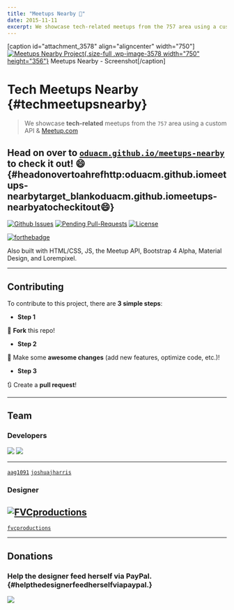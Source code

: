 ```yaml
---
title: "Meetups Nearby 👥"
date: 2015-11-11
excerpt: We showcase tech-related meetups from the 757 area using a custom API & Meetup.com
---
```


\[caption id="attachment\_3578" align="aligncenter"
width="750"\][![Meetups Nearby
Project](https://fvcproductions.files.wordpress.com/2015/12/screenshot.png){.size-full
.wp-image-3578 width="750"
height="356"}](https://fvcproductions.files.wordpress.com/2015/12/screenshot.png)
Meetups Nearby - Screenshot\[/caption\]

Tech Meetups Nearby {#techmeetupsnearby}
===================

> We showcase **tech-related** meetups from the `757` area using a
> custom API & [Meetup.com](https://meetup.com)

Head on over to [`oduacm.github.io/meetups-nearby`](https://oduacm.github.io/meetups-nearby) to check it out! :smile: {#headonovertoahrefhttp:oduacm.github.iomeetups-nearbytarget_blankoduacm.github.iomeetups-nearbyatocheckitout:smile:}
--------------------

[![Github
Issues](https://githubbadges.herokuapp.com/oduacm/meetups-nearby/issues.svg?style=flat-square)](https://github.com/oduacm/meetups-nearby/issues)
[![Pending
Pull-Requests](https://githubbadges.herokuapp.com/oduacm/meetups-nearby/pulls.svg?style=flat-square)](https://github.com/oduacm/meetups-nearby/pulls)
[![License](https://img.shields.io/:license-mit-blue.svg?style=flat-square)](https://badges.mit-license.org)

[![forthebadge](https://forthebadge.com/images/badges/built-with-swag.svg)](https://forthebadge.com)

Also built with HTML/CSS, JS, the Meetup API, Bootstrap 4 Alpha,
Material Design, and Lorempixel.

------------------------------------------------------------------------

Contributing
------------

To contribute to this project, there are **3 simple steps**:

-   **Step 1**

🍴 **Fork** this repo!

-   **Step 2**

🔨 Make some **awesome changes** (add new features, optimize code, etc.)!

-   **Step 3**

🔃 Create a **pull request**!

------------------------------------------------------------------------

Team
----

### Developers

  ![](https://avatars2.githubusercontent.com/u/2312094?v=3&s=460)   ![](https://avatars2.githubusercontent.com/u/10967744?v=3&s=460)
  ----------------------------------------------------------------- ------------------------------------------------------------------
  [`aag1091`](https://github.com/aag1091)                            [`joshuajharris`](https://github.com/joshuajharris)

### Designer

  [![FVCproductions](https://avatars1.githubusercontent.com/u/4284691?v=3&s=200)](https://fvcproductions.com)
  ------------
  [`fvcproductions`](https://github.com/fvcproductions)

------------------------------------------------------------------------

Donations
---------

### Help the designer feed herself via PayPal. {#helpthedesignerfeedherselfviapaypal.}

[![](https://raw.github.com/xioTechnologies/PayPal-Button/master/PayPal%20Button.png)](https://paypal.me/fvcproductions)
